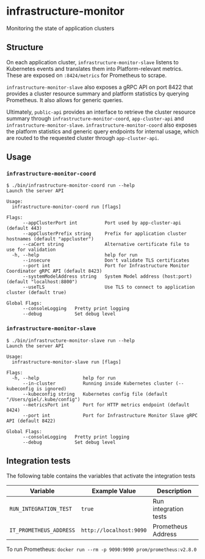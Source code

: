 # infrastructure-monitor

Monitoring the state of application clusters

## Structure

On each application cluster, `infrastructure-monitor-slave` listens to Kubernetes events and translates
them into Platform-relevant metrics. These are exposed on `:8424/metrics` for Prometheus to scrape.

`infrastructure-monitor-slave` also exposes a gRPC API on port 8422 that provides a cluster resource
summary and platform statistics by querying Prometheus. It also allows for generic queries.

Ultimately, `public-api` provides an interface to retrieve the cluster resource summary through
`infrastructure-monitor-coord`, `app-cluster-api` and `infrastructure-monitor-slave`. `infrastructure-monitor-coord`
also exposes the platform statistics and generic query endpoints for internal usage, which
are routed to the requested cluster through `app-cluster-api`.

## Usage

### `infrastructure-monitor-coord`

```
$ ./bin/infrastructure-monitor-coord run --help
Launch the server API

Usage:
  infrastructure-monitor-coord run [flags]

Flags:
      --appClusterPort int          Port used by app-cluster-api (default 443)
      --appClusterPrefix string     Prefix for application cluster hostnames (default "appcluster")
      --caCert string               Alternative certificate file to use for validation
  -h, --help                        help for run
      --insecure                    Don't validate TLS certificates
      --port int                    Port for Infrastructure Monitor Coordinator gRPC API (default 8423)
      --systemModelAddress string   System Model address (host:port) (default "localhost:8800")
      --useTLS                      Use TLS to connect to application cluster (default true)

Global Flags:
      --consoleLogging   Pretty print logging
      --debug            Set debug level
```

### `infrastructure-monitor-slave`

```
$ ./bin/infrastructure-monitor-slave run --help
Launch the server API

Usage:
  infrastructure-monitor-slave run [flags]

Flags:
  -h, --help                help for run
      --in-cluster          Running inside Kubernetes cluster (--kubeconfig is ignored)
      --kubeconfig string   Kubernetes config file (default "/Users/giel/.kube/config")
      --metricsPort int     Port for HTTP metrics endpoint (default 8424)
      --port int            Port for Infrastructure Monitor Slave gRPC API (default 8422)

Global Flags:
      --consoleLogging   Pretty print logging
      --debug            Set debug level
```

## Integration tests

The following table contains the variables that activate the integration tests

 | Variable  | Example Value | Description |
 | ------------- | ------------- |------------- |
 | `RUN_INTEGRATION_TEST`  | `true` | Run integration tests |
 | `IT_PROMETHEUS_ADDRESS`  | `http://localhost:9090` | Prometheus Address |

To run Prometheus: `docker run --rm -p 9090:9090 prom/prometheus:v2.8.0`

